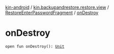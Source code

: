 [kin-android](../../index.md) / [kin.backupandrestore.restore.view](../index.md) / [RestoreEnterPasswordFragment](index.md) / [onDestroy](./on-destroy.md)

# onDestroy

`open fun onDestroy(): `[`Unit`](https://kotlinlang.org/api/latest/jvm/stdlib/kotlin/-unit/index.html)
